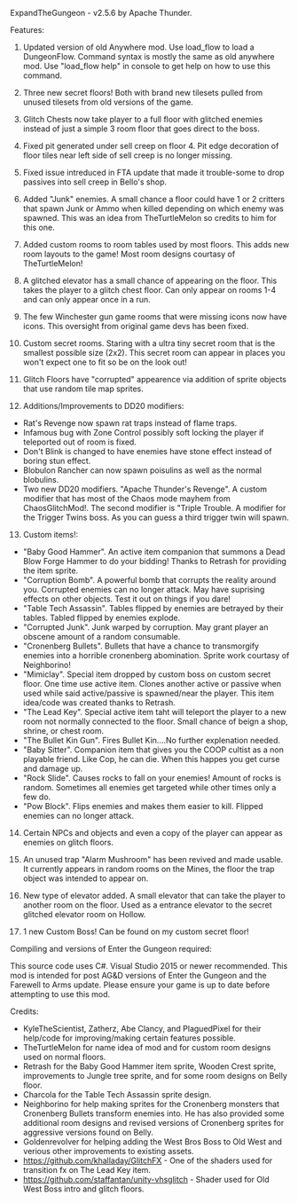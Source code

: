 ExpandTheGungeon - v2.5.6 by Apache Thunder.

Features:

1. Updated version of old Anywhere mod. Use load_flow to load a DungeonFlow. Command syntax is mostly the same as old anywhere mod. Use "load_flow help" in console to get help on how to use this command.

2. Three new secret floors! Both with brand new tilesets pulled from unused tilesets from old versions of the game.

3. Glitch Chests now take player to a full floor with glitched enemies instead of just a simple 3 room floor that goes direct to the boss.

4. Fixed pit generated under sell creep on floor 4. Pit edge decoration of floor tiles near left side of sell creep is no longer missing.

5. Fixed issue intreduced in FTA update that made it trouble-some to drop passives into sell creep in Bello's shop.

6. Added "Junk" enemies. A small chance a floor could have 1 or 2 critters that spawn Junk or Ammo when killed depending on which enemy was spawned. This was an idea from TheTurtleMelon so credits to him for this one.

7. Added custom rooms to room tables used by most floors. This adds new room layouts to the game! Most room designs courtasy of TheTurtleMelon!

8. A glitched elevator has a small chance of appearing on the floor. This takes the player to a glitch chest floor. Can only appear on rooms 1-4 and can only appear once in a run.

9. The few Winchester gun game rooms that were missing icons now have icons. This oversight from original game devs has been fixed.

10. Custom secret rooms. Staring with a ultra tiny secret room that is the smallest possible size (2x2). This secret room can appear in places you won't expect one to fit so be on the look out!

11. Glitch Floors have "corrupted" appearence via addition of sprite objects that use random tile map sprites.

12. Additions/Improvements to DD20 modifiers:

 * Rat's Revenge now spawn rat traps instead of flame traps. 
 * Infamous bug with Zone Control possibly soft locking the player if teleported out of room is fixed.
 * Don't Blink is changed to have enemies have stone effect instead of boring stun effect.
 * Blobulon Rancher can now spawn poisulins as well as the normal blobulins.
 * Two new DD20 modifiers. "Apache Thunder's Revenge". A custom modifier that has most of the Chaos mode mayhem from ChaosGlitchMod!. The second modifier is "Triple Trouble. A modifier for the Trigger Twins boss. As you can guess a third trigger twin will spawn.
 
13. Custom items!:
 * "Baby Good Hammer". An active item companion that summons a Dead Blow Forge Hammer to do your bidding! Thanks to Retrash for providing the item sprite.
 * "Corruption Bomb". A powerful bomb that corrupts the reality around you. Corrupted enemies can no longer attack. May have suprising effects on other objects. Test it out on things if you dare!
 * "Table Tech Assassin". Tables flipped by enemies are betrayed by their tables. Tabled flipped by enemies explode.
 * "Corrupted Junk". Junk warped by corruption. May grant player an obscene amount of a random consumable.
 * "Cronenberg Bullets". Bullets that have a chance to transmorgify enemies into a horrible cronenberg abomination. Sprite work courtasy of Neighborino!
 * "Mimiclay". Special item dropped by custom boss on custom secret floor. One time use active item. Clones another active or passive when used while said active/passive is spawned/near the player. This item idea/code was created thanks to Retrash.
 * "The Lead Key". Special active item taht will teleport the player to a new room not normally connected to the floor. Small chance of beign a shop, shrine, or chest room.
 * "The Bullet Kin Gun". Fires Bullet Kin....No further explenation needed.
 * "Baby Sitter". Companion item that gives you the COOP cultist as a non playable friend. Like Cop, he can die. When this happes you get curse and damage up.
 * "Rock Slide". Causes rocks to fall on your enemies! Amount of rocks is random. Sometimes all enemies get targeted while other times only a few do.
 * "Pow Block". Flips enemies and makes them easier to kill. Flipped enemies can no longer attack.
 
14. Certain NPCs and objects and even a copy of the player can appear as enemies on glitch floors.

15. An unused trap "Alarm Mushroom" has been revived and made usable. It currently appears in random rooms on the Mines, the floor the trap object was intended to appear on.

16. New type of elevator added. A small elevator that can take the player to another room on the floor. Used as a entrance elevator to the secret glitched elevator room on Hollow.

17. 1 new Custom Boss! Can be found on my custom secret floor!

Compiling and versions of Enter the Gungeon required:

This source code uses C#. Visual Studio 2015 or newer recommended.
This mod is intended for post AG&D versions of Enter the Gungeon and the Farewell to Arms update. Please ensure your game is up to date before attempting to use this mod.


Credits:

* KyleTheScientist, Zatherz, Abe Clancy, and PlaguedPixel for their help/code for improving/making certain features possible.
* TheTurtleMelon for name idea of mod and for custom room designs used on normal floors.
* Retrash for the Baby Good Hammer item sprite, Wooden Crest sprite, improvements to Jungle tree sprite, and for some room designs on Belly floor.
* Charcola for the Table Tech Assassin sprite design.
* Neighborino for help making sprites for the Cronenberg monsters that Cronenberg Bullets transform enemies into. He has also provided some additional room designs and revised versions of Cronenberg sprites for aggressive versions found on Belly.
* Goldenrevolver for helping adding the West Bros Boss to Old West and verious other improvements to existing assets.
* https://github.com/khalladay/GlitchFX - One of the shaders used for transition fx on The Lead Key item.
* https://github.com/staffantan/unity-vhsglitch - Shader used for Old West Boss intro and glitch floors.